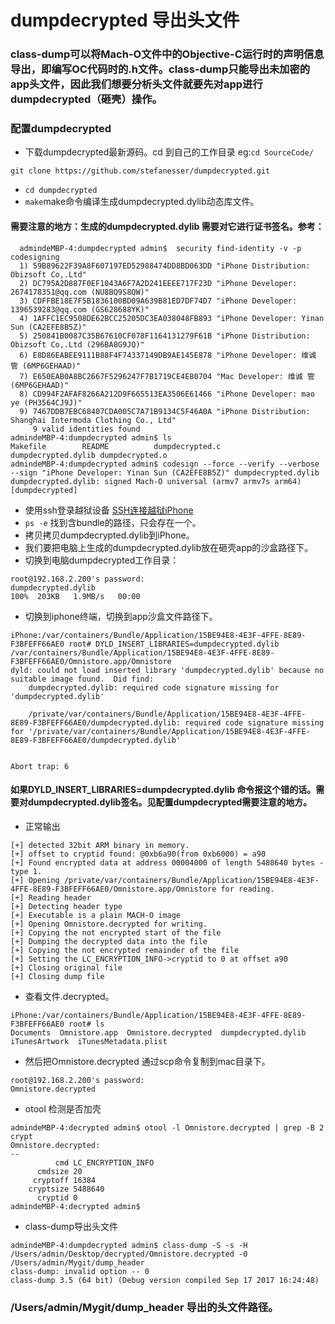 # dumpdecrypted 导出头文件

### class-dump可以将Mach-O文件中的Objective-C运行时的声明信息导出，即编写OC代码时的.h文件。class-dump只能导出未加密的app头文件，因此我们想要分析头文件就要先对app进行dumpdecrypted（砸壳）操作。

### 配置dumpdecrypted
- 下载dumpdecrypted最新源码。cd 到自己的工作目录 eg:```cd SourceCode/```
```
git clone https://github.com/stefanesser/dumpdecrypted.git
```
- ```cd dumpdecrypted```
- ```make```make命令编译生成dumpdecrypted.dylib动态库文件。

#### 需要注意的地方：生成的dumpdecrypted.dylib 需要对它进行证书签名。参考：
```
  admindeMBP-4:dumpdecrypted admin$  security find-identity -v -p codesigning
  1) 59B89622F39A8F607197ED52988474DD8BD063DD "iPhone Distribution: Obizsoft Co,.Ltd"
  2) DC795A2D887F0EF1043A6F7A2D241EEEE717F23D "iPhone Developer: 2674178351@qq.com (NU8BQ9S8QW)"
  3) CDFFBE18E7F5B1836100BD09A639B81ED7DF74D7 "iPhone Developer: 1396539283@qq.com (GS628688YK)"
  4) 1AFFC1EC9508DE62BCC25205DC3EA038048FB893 "iPhone Developer: Yinan Sun (CA2EFE8B5Z)"
  5) 250841B0087C35B67610CF078F1164131279F61B "iPhone Distribution: Obizsoft Co,.Ltd (296BA8G9JQ)"
  6) E8D86EABEE9111B88F4F74337149DB9AE145E878 "iPhone Developer: 维诚 管 (6MP6GEHAAD)"
  7) E650EAB0A8BC2667F5296247F7B1719CE4E80704 "Mac Developer: 维诚 管 (6MP6GEHAAD)"
  8) CD994F2AFAF8266A212D9F665513EA3506E61466 "iPhone Developer: mao ye (PH3564CJ9J)"
  9) 7467DDB7EBC68407CDA005C7A71B9134C5F46A0A "iPhone Distribution: Shanghai Intermoda Clothing Co., Ltd"
     9 valid identities found
admindeMBP-4:dumpdecrypted admin$ ls
Makefile		README			dumpdecrypted.c		dumpdecrypted.dylib	dumpdecrypted.o
admindeMBP-4:dumpdecrypted admin$ codesign --force --verify --verbose --sign "iPhone Developer: Yinan Sun (CA2EFE8B5Z)" dumpdecrypted.dylib
dumpdecrypted.dylib: signed Mach-O universal (armv7 armv7s arm64) [dumpdecrypted]
```
- 使用ssh登录越狱设备 [SSH连接越狱iPhone](https://www.jianshu.com/p/bf69cefc5f39)
- ```ps -e``` 找到含bundle的路径，只会存在一个。
- 拷贝拷贝dumpdecrypted.dylib到iPhone。
- 我们要把电脑上生成的dumpdecrypted.dylib放在砸壳app的沙盒路径下。
- 切换到电脑dumpdecrypted工作目录：
```scp /Users/admin/SourceCode/dumpdecrypted/dumpdecrypted.dylib root@192.168.2.200:/var/containers/Bundle/Application/15BE94E8-4E3F-4FFE-8E89-F3BFEFF66AE0/
root@192.168.2.200's password: 
dumpdecrypted.dylib                                                                   100%  203KB   1.9MB/s   00:00    
```
- 切换到iphone终端，切换到app沙盒文件路径下。   

```
iPhone:/var/containers/Bundle/Application/15BE94E8-4E3F-4FFE-8E89-F3BFEFF66AE0 root# DYLD_INSERT_LIBRARIES=dumpdecrypted.dylib /var/containers/Bundle/Application/15BE94E8-4E3F-4FFE-8E89-F3BFEFF66AE0/Omnistore.app/Omnistore
dyld: could not load inserted library 'dumpdecrypted.dylib' because no suitable image found.  Did find:
	dumpdecrypted.dylib: required code signature missing for 'dumpdecrypted.dylib'

	/private/var/containers/Bundle/Application/15BE94E8-4E3F-4FFE-8E89-F3BFEFF66AE0/dumpdecrypted.dylib: required code signature missing for '/private/var/containers/Bundle/Application/15BE94E8-4E3F-4FFE-8E89-F3BFEFF66AE0/dumpdecrypted.dylib'


Abort trap: 6
```
#### 如果DYLD_INSERT_LIBRARIES=dumpdecrypted.dylib 命令报这个错的话。需要对dumpdecrypted.dylib签名。见配置dumpdecrypted需要注意的地方。

- 正常输出    
```
[+] detected 32bit ARM binary in memory.
[+] offset to cryptid found: @0xb6a90(from 0xb6000) = a90
[+] Found encrypted data at address 00004000 of length 5488640 bytes - type 1.
[+] Opening /private/var/containers/Bundle/Application/15BE94E8-4E3F-4FFE-8E89-F3BFEFF66AE0/Omnistore.app/Omnistore for reading.
[+] Reading header
[+] Detecting header type
[+] Executable is a plain MACH-O image
[+] Opening Omnistore.decrypted for writing.
[+] Copying the not encrypted start of the file
[+] Dumping the decrypted data into the file
[+] Copying the not encrypted remainder of the file
[+] Setting the LC_ENCRYPTION_INFO->cryptid to 0 at offset a90
[+] Closing original file
[+] Closing dump file
```
- 查看文件.decrypted。
```
iPhone:/var/containers/Bundle/Application/15BE94E8-4E3F-4FFE-8E89-F3BFEFF66AE0 root# ls
Documents  Omnistore.app  Omnistore.decrypted  dumpdecrypted.dylib  iTunesArtwork  iTunesMetadata.plist
```
- 然后把Omnistore.decrypted 通过scp命令复制到mac目录下。
```admindeMBP-4:dumpdecrypted admin$ scp root@192.168.2.200:/var/containers/Bundle/Application/15BE94E8-4E3F-4FFE-8E89-F3BFEFF66AE0/Omnistore.decrypted /Users/admin/Desktop/decrypted
root@192.168.2.200's password: 
Omnistore.decrypted         
```
- otool 检测是否加壳 
```
admindeMBP-4:decrypted admin$ otool -l Omnistore.decrypted | grep -B 2 crypt
Omnistore.decrypted:
--
          cmd LC_ENCRYPTION_INFO
      cmdsize 20
     cryptoff 16384
    cryptsize 5488640
      cryptid 0
admindeMBP-4:decrypted admin$ 
```
- class-dump导出头文件
```
admindeMBP-4:dumpdecrypted admin$ class-dump -S -s -H /Users/admin/Desktop/decrypted/Omnistore.decrypted -0 /Users/admin/Mygit/dump_header
class-dump: invalid option -- 0
class-dump 3.5 (64 bit) (Debug version compiled Sep 17 2017 16:24:48)
```

### /Users/admin/Mygit/dump_header 导出的头文件路径。





